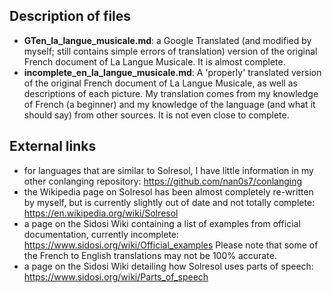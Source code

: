 ## Description of files

- **GTen_la_langue_musicale.md**: a Google Translated (and modified by myself; still contains simple errors of translation) version of the original French document of La Langue Musicale. It is almost complete.
- **incomplete_en_la_langue_musicale.md**: A 'properly' translated version of the original French document of La Langue Musicale, as well as descriptions of each picture. My translation comes from my knowledge of French (a beginner) and my knowledge of the language (and what it should say) from other sources. It is not even close to complete.

## External links
- for languages that are similar to Solresol, I have little information in my other conlanging repository: https://github.com/nan0s7/conlanging
- the Wikipedia page on Solresol has been almost completely re-written by myself, but is currently slightly out of date and not totally complete: https://en.wikipedia.org/wiki/Solresol
- a page on the Sidosi Wiki containing a list of examples from official documentation, currently incomplete: https://www.sidosi.org/wiki/Official_examples Please note that some of the French to English translations may not be 100% accurate.
- a page on the Sidosi Wiki detailing how Solresol uses parts of speech: https://www.sidosi.org/wiki/Parts_of_speech
